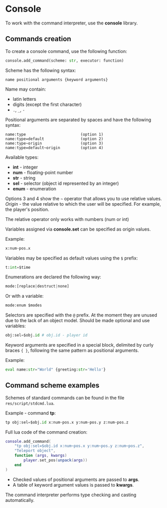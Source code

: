 # Console

To work with the command interpreter, use the **console** library.

## Commands creation

To create a console command, use the following function:

```python
console.add_command(scheme: str, executor: function)
```

Scheme has the following syntax:

```
name positional arguments {keyword arguments}
```

Name may contain:
- latin letters
- digits (except the first character)
- `.`, `_`, `-`

Positional arguments are separated by spaces and have the following syntax:

```
name:type                        (option 1)
name:type=default                (option 2)
name:type~origin                 (option 3)
name:type=default~origin         (option 4)
```

Available types:
- **int** - integer
- **num** - floating-point number
- **str** - string
- **sel** - selector (object id represented by an integer)
- **enum** - enumeration

Options 3 and 4 show the `~` operator that allows you to use relative values. *Origin* - the value relative to which the user will be specified. For example, the player's position.

The relative operator only works with numbers (num or int)

Variables assigned via **console.set** can be specified as origin values.

Example:

```python
x:num~pos.x
```

Variables may be specified as default values ​​using the `$` prefix:

```python
t:int=$time
```

Enumerations are declared the following way:

```python
mode:[replace|destruct|none]
```

Or with a variable:

```python
mode:enum $modes
```

Selectors are specified with the `@` prefix. At the moment they are unused due to the lack of an object model. Should be made optional and use variables:

```python
obj:sel=$obj.id # obj.id - player id
```

Keyword arguments are specified in a special block, delimited by curly braces `{ }`, following the same pattern as positional arguments.

Example:

```python
eval name:str="World" {greeting:str='Hello'}
```

## Command scheme examples

Schemes of standard commands can be found in the file `res/script/stdcmd.lua`.

Example - command **tp**:

```python
tp obj:sel=$obj.id x:num~pos.x y:num~pos.y z:num~pos.z
```

Full lua code of the command creation:

```lua
console.add_command(
    "tp obj:sel=$obj.id x:num~pos.x y:num~pos.y z:num~pos.z",
    "Teleport object",
    function (args, kwargs)
        player.set_pos(unpack(args))
    end
)
```

- Checked values ​​of positional arguments are passed to **args**.
- A table of keyword argument values ​​is passed to **kwargs**.

The command interpreter performs type checking and casting automatically.
